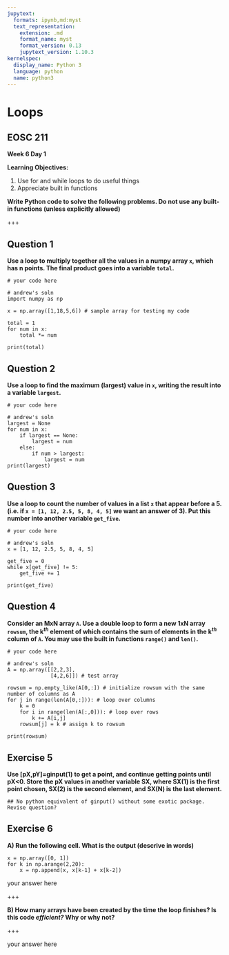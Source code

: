 ```yaml
---
jupytext:
  formats: ipynb,md:myst
  text_representation:
    extension: .md
    format_name: myst
    format_version: 0.13
    jupytext_version: 1.10.3
kernelspec:
  display_name: Python 3
  language: python
  name: python3
---
```


# Loops

## EOSC 211

**Week 6 Day 1**

**Learning Objectives:**  
1. Use for and while loops to do useful things
2. Appreciate built in functions

**Write Python code to solve the following problems.  Do not use any built-in functions (unless explicitly allowed)**

+++

## Question 1

**Use a loop to multiply together all the values in a numpy array `x`, which has n points. The final product goes into a variable `total`.**

```{code-cell} ipython3
# your code here
```

```{code-cell} ipython3
# andrew's soln
import numpy as np

x = np.array([1,18,5,6]) # sample array for testing my code

total = 1
for num in x:
    total *= num
    
print(total)
```

## Question 2

**Use a loop to find the maximum (largest) value in `x`, writing the result into a variable `largest`.**

```{code-cell} ipython3
# your code here
```

```{code-cell} ipython3
# andrew's soln
largest = None
for num in x:
    if largest == None:
        largest = num
    else:
        if num > largest:
            largest = num
print(largest)
```

## Question 3

**Use a loop to count the number of values in a list `x` that appear before a 5. (i.e. if `x = [1, 12, 2.5, 5, 8, 4, 5]` we want  an answer of 3). Put this number into another variable `get_five`.**

```{code-cell} ipython3
# your code here
```

```{code-cell} ipython3
# andrew's soln
x = [1, 12, 2.5, 5, 8, 4, 5]

get_five = 0
while x[get_five] != 5:
    get_five += 1

print(get_five)
```

## Question 4

**Consider an MxN array `A`.  Use a double loop to form a new 1xN array `rowsum`, the k$^{th}$ element of which contains the sum of elements in the k$^{th}$ column of `A`. You may use the built in functions `range()` and `len()`.**

```{code-cell} ipython3
# your code here
```

```{code-cell} ipython3
# andrew's soln
A = np.array([[2,2,3],
              [4,2,6]]) # test array

rowsum = np.empty_like(A[0,:]) # initialize rowsum with the same number of columns as A
for j in range(len(A[0,:])): # loop over columns
    k = 0
    for i in range(len(A[:,0])): # loop over rows
        k += A[i,j] 
    rowsum[j] = k # assign k to rowsum
        
print(rowsum)
```

## Exercise 5

**Use [pX,pY]=ginput(1) to get a point, and continue getting points until pX<0. Store the pX values in another variable SX, where SX(1) is the first point chosen, SX(2) is the second element, and SX(N) is the last element.**

```{code-cell} ipython3
## No python equivalent of ginput() without some exotic package. Revise question?
```

## Exercise 6

**A) Run the following cell. What is the output (descrive in words)**

```{code-cell} ipython3
x = np.array([0, 1])
for k in np.arange(2,20):
    x = np.append(x, x[k-1] + x[k-2])
```

your answer here

+++

**B) How many arrays have been created by the time the loop finishes? Is this code *efficient?* Why or why not?**

+++

your answer here
